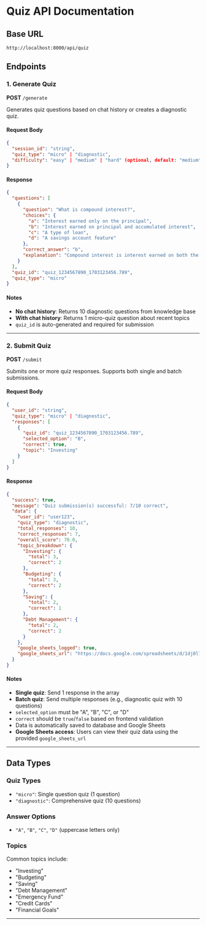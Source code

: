 # Quiz API Documentation

## Base URL
```
http://localhost:8000/api/quiz
```

## Endpoints

### 1. Generate Quiz
**POST** `/generate`

Generates quiz questions based on chat history or creates a diagnostic quiz.

#### Request Body
```json
{
  "session_id": "string",
  "quiz_type": "micro" | "diagnostic",
  "difficulty": "easy" | "medium" | "hard" (optional, default: "medium")
}
```

#### Response
```json
{
  "questions": [
    {
      "question": "What is compound interest?",
      "choices": {
        "a": "Interest earned only on the principal",
        "b": "Interest earned on principal and accumulated interest",
        "c": "A type of loan",
        "d": "A savings account feature"
      },
      "correct_answer": "b",
      "explanation": "Compound interest is interest earned on both the principal and any accumulated interest."
    }
  ],
  "quiz_id": "quiz_1234567890_1703123456.789",
  "quiz_type": "micro"
}
```

#### Notes
- **No chat history**: Returns 10 diagnostic questions from knowledge base
- **With chat history**: Returns 1 micro-quiz question about recent topics
- `quiz_id` is auto-generated and required for submission

---

### 2. Submit Quiz
**POST** `/submit`

Submits one or more quiz responses. Supports both single and batch submissions.

#### Request Body
```json
{
  "user_id": "string",
  "quiz_type": "micro" | "diagnostic",
  "responses": [
    {
      "quiz_id": "quiz_1234567890_1703123456.789",
      "selected_option": "B",
      "correct": true,
      "topic": "Investing"
    }
  ]
}
```

#### Response
```json
{
  "success": true,
  "message": "Quiz submission(s) successful: 7/10 correct",
  "data": {
    "user_id": "user123",
    "quiz_type": "diagnostic",
    "total_responses": 10,
    "correct_responses": 7,
    "overall_score": 70.0,
    "topic_breakdown": {
      "Investing": {
        "total": 3,
        "correct": 2
      },
      "Budgeting": {
        "total": 3,
        "correct": 2
      },
      "Saving": {
        "total": 2,
        "correct": 1
      },
      "Debt Management": {
        "total": 2,
        "correct": 2
      }
    },
    "google_sheets_logged": true,
    "google_sheets_url": "https://docs.google.com/spreadsheets/d/1dj0l7UBaG-OkQKtSfrlf_7uDdhJu7g65OapGeKgC6bs/edit?gid=1325423234#gid=1325423234"
  }
}
```

#### Notes
- **Single quiz**: Send 1 response in the array
- **Batch quiz**: Send multiple responses (e.g., diagnostic quiz with 10 questions)
- `selected_option` must be "A", "B", "C", or "D"
- `correct` should be `true`/`false` based on frontend validation
- Data is automatically saved to database and Google Sheets
- **Google Sheets access**: Users can view their quiz data using the provided `google_sheets_url`

---

## Data Types

### Quiz Types
- `"micro"`: Single question quiz (1 question)
- `"diagnostic"`: Comprehensive quiz (10 questions)

### Answer Options
- `"A"`, `"B"`, `"C"`, `"D"` (uppercase letters only)

### Topics
Common topics include:
- "Investing"
- "Budgeting" 
- "Saving"
- "Debt Management"
- "Emergency Fund"
- "Credit Cards"
- "Financial Goals"

---
